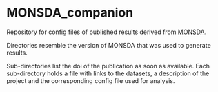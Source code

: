 # MONSDA_companion

Repository for config files of published results derived from [MONSDA](https://github.com/jfallmann/MONSDA).  

Directories resemble the version of MONSDA that was used to generate results.  

Sub-directories list the doi of the publication as soon as available. 
Each sub-directory holds a file with links to the datasets, a description of the project and the corresponding config file used for analysis.
